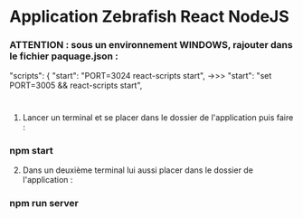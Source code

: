 # Application Zebrafish React NodeJS

### ATTENTION : sous un environnement WINDOWS, rajouter dans le fichier paquage.json :

"scripts": {
    "start": "PORT=3024 react-scripts start",
    ->>> "start": "set PORT=3005 && react-scripts start",

#

1. Lancer un terminal et se placer dans le dossier de l'application puis faire : 

### npm start


2. Dans un deuxième terminal lui aussi placer dans le dossier de l'application : 

### npm run server

